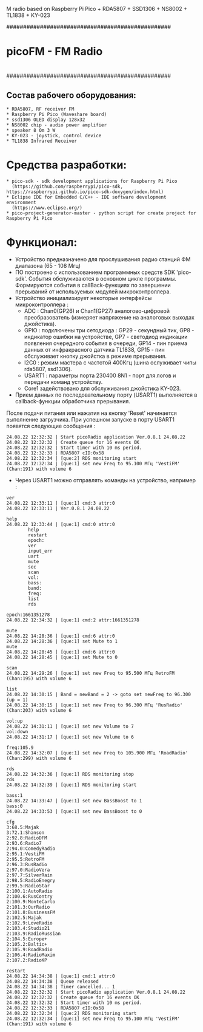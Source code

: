 M radio based on Raspberry Pi Pico + RDA5807 + SSD1306 + NS8002 + TL1838 + KY-023

#################################################
#
#            picoFM - FM Radio
#
#################################################


## Состав рабочего оборудования:

```
* RDA5807, RF receiver FM
* Raspberry Pi Pico (Waveshare board)
* ssd1306 OLED display 128x32
* NS8002 chip - audio power amplifier
* speaker 8 Om 3 W
* KY-023 - joystick, control device
* TL1838 Infrared Receiver
```


# Средства разработки:

```
* pico-sdk - sdk development applications for Raspberry Pi Pico
  (https://github.com/raspberrypi/pico-sdk, https://raspberrypi.github.io/pico-sdk-doxygen/index.html)
* Eclipse IDE for Embedded C/C++ - IDE software development environment
  (https://www.eclipse.org/)
* pico-project-generator-master - python script for create project for Raspberry Pi Pico
```


# Функционал:
* Устройство предназначено для прослушивания радио станций ФМ диапазона (65 - 108 Мгц)
* ПО построено с использованием программных средств SDK 'pico-sdk'.
  События обслуживаются в основном цикле программы. Формируются события в callBack-функциях
  по завершении прерываний от используемых модулей микроконтроллера.
* Устройство инициализирует некоторые интерфейсы микроконтроллера :
  - ADC : Chan0(GP26) и Chan1(GP27) аналогово-цифровой преобразователь (измеряет напряжение на аналоговых выходах джойстика).
  - GPIO : подключены три сетодиода : GP29 - секундный тик, GP8 - индикатор ошибки на устройстве,
           GP7 - светодиод индикации появления очередного события в очереди, GP14 - пин приема данных от
           инфракрасного датчика TL1838, GP15 - пин обслуживает кнопку джойстка в режиме прерывания.
  - I2C0 : режим мастера с частотой 400Кгц (шина ослуживает чипы rda5807, ssd1306).
  - USART1 : параметры порта 230400 8N1 - порт для логов и передачи команд устройству.
  - Core1 задействовано для обслуживания джойстика KY-023.
* Прием данных по последовательному порту (USART1) выполняется в callback-функции обработчика прерывания.

После подачи питания или нажатия на кнопку 'Reset' начинается выполнение загрузчика.
При успешном запуске в порту USART1 появятся следующие сообщения :


```
24.08.22 12:32:32 | Start picoRadio application Ver.0.8.1 24.08.22
24.08.22 12:32:32 | Create queue for 16 events OK
24.08.22 12:32:32 | Start timer with 10 ms period.
24.08.22 12:32:33 | RDA5807 cID:0x58
24.08.22 12:32:34 | [que:2] RDS monitoring start
24.08.22 12:32:34 | [que:1] set new Freq to 95.100 МГц 'VestiFM' (Chan:191) with volume 6
```

* Через USART1 можно отправлять команды на устройство, например :

```
ver
24.08.22 12:33:11 | [que:1] cmd:3 attr:0
24.08.22 12:33:11 | Ver.0.8.1 24.08.22

help
24.08.22 12:33:44 | [que:1] cmd:0 attr:0
        help
        restart
        epoch:
        ver
        input_err
        uart
        mute
        sec
        scan
        vol:
        bass:
        band:
        freq:
        list
        rds

epoch:1661351278
24.08.22 12:34:32 | [que:1] cmd:2 attr:1661351278

mute
24.08.22 14:28:36 | [que:1] cmd:6 attr:0
24.08.22 14:28:36 | [que:1] set Mute to 1
mute
24.08.22 14:28:45 | [que:1] cmd:6 attr:0
24.08.22 14:28:45 | [que:1] set Mute to 0

scan
24.08.22 14:29:26 | [que:1] set new Freq to 95.500 МГц RetroFM (Chan:195) with volume 6

list
24.08.22 14:30:15 | Band = newBand = 2 -> goto set newFreq to 96.300 (up = 1)
24.08.22 14:30:15 | [que:1] set new Freq to 96.300 МГц 'RusRadio' (Chan:203) with volume 6

vol:up
24.08.22 14:31:11 | [que:1] set new Volume to 7
vol:down
24.08.22 14:31:17 | [que:1] set new Volume to 6

freq:105.9
24.08.22 14:32:07 | [que:1] set new Freq to 105.900 МГц 'RoadRadio' (Chan:299) with volume 6

rds
24.08.22 14:32:36 | [que:1] RDS monitoring stop
rds
24.08.22 14:32:39 | [que:1] RDS monitoring start

bass:1
24.08.22 14:33:47 | [que:1] set new BassBoost to 1
bass:0
24.08.22 14:33:53 | [que:1] set new BassBoost to 0

cfg
3:68.5:Majak
3:72.1:Shanson
2:92.8:RadioDFM
2:93.6:Radio7
2:94.0:ComedyRadio
2:95.1:VestiFM
2:95.5:RetroFM
2:96.3:RusRadio
2:97.0:RadioVera
2:97.7:SilverRain
2:98.5:RadioEnegry
2:99.5:RadioStar
2:100.1:AutoRadio
2:100.6:RusContry
2:100.9:MonteCarlo
2:101.3:OurRadio
2:101.8:BusinessFM
2:102.5:Majak
2:102.9:LoveRadio
2:103.4:Studio21
2:103.9:RadioRussian
2:104.5:Europe+
2:105.2:Baltic+
2:105.9:RoadRadio
2:106.4:RadioMaxim
2:107.2:RadioKP

restart
24.08.22 14:34:38 | [que:1] cmd:1 attr:0
24.08.22 14:34:38 | Queue released
24.08.22 14:34:38 | Timer cancelled... 1
24.08.22 12:32:32 | Start picoRadio application Ver.0.8.1 24.08.22
24.08.22 12:32:32 | Create queue for 16 events OK
24.08.22 12:32:32 | Start timer with 10 ms period.
24.08.22 12:32:33 | RDA5807 cID:0x58
24.08.22 12:32:34 | [que:2] RDS monitoring start
24.08.22 12:32:34 | [que:1] set new Freq to 95.100 МГц 'VestiFM' (Chan:191) with volume 6
```
